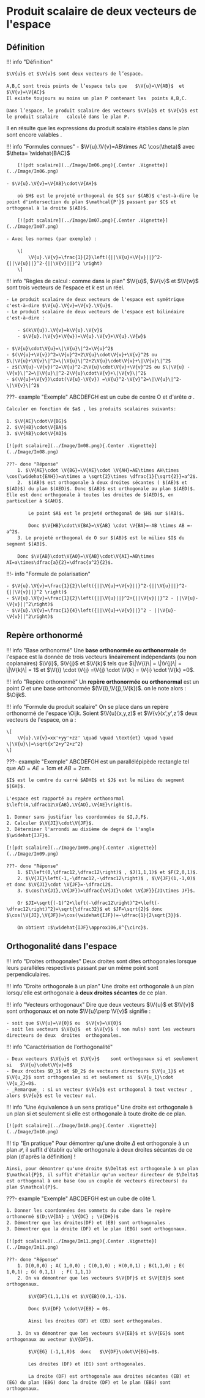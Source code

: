 # Produit scalaire de deux vecteurs de l'espace

## Définition

!!! info "Définition"

    $\V{u}$ et $\V{v}$ sont deux vecteurs de l’espace.

    A,B,C sont trois points de l’espace tels que   $\V{u}=\V{AB}$  et  $\V{v}=\V{AC}$
    Il existe toujours au moins un plan P contenant les  points A,B,C.

    Dans l’espace, le produit scalaire des vecteurs $\V{u}$ et $\V{v}$ est le produit scalaire   calculé dans le plan P.

Il en résulte que les expressions du produit scalaire établies dans le plan sont encore valables .

!!! info "Formules connues"
    - $\V{u}.\V{v}=AB\times AC \cos(\theta)$  avec $\theta= \widehat{BAC}$

        [![pdt scalaire](../Image/Im06.png){.Center .Vignette}](../Image/Im06.png)

    - $\V{u}.\V{v}=\V{AB}\cdot\V{AH}$

        où $H$ est le projeté orthogonal de $C$ sur $(AB)$ c'est-à-dire le point d'intersection du plan $\mathcal{P'}$ passant par $C$ et orthogonal à la droite $(AB)$.

        [![pdt scalaire](../Image/Im07.png){.Center .Vignette}](../Image/Im07.png)

    - Avec les normes (par exemple) : 
    
        \[
            \V{u}.\V{v}=\frac{1}{2}\left({||\V{u}+\V{v}||}^2-{||\V{u}||}^2-{||\V{v}||}^2 \right)
        \]
        
!!! info "Règles de calcul : comme dans le plan"
    $\V{u}$, $\V{v}$ et $\V{w}$ sont trois vecteurs de l'espace et  $k$ est un réel.

    - Le produit scalaire de deux vecteurs de l'espace est symétrique c'est-à-dire $\V{u}.\V{v}=\V{v}.\V{u}$.
    - Le produit scalaire de deux vecteurs de l'espace est bilinéaire c'est-à-dire :

        - $(k\V{u}).\V{v}=k\V{u}.\V{v}$
        - $\V{u}.(\V{v}+\V{w})=\V{u}.\V{v}+\V{u}.\V{w}$
        
    - $\V{u}\cdot\V{u}=\|\V{u}\|^2=\V{u}^2$
    - $(\V{u}+\V{v})^2=\V{u}^2+2\V{u}\cdot\V{v}+\V{v}^2$ ou $\|\V{u}+\V{v}\|^2=\|\V{u}\|^2+2\V{u}\cdot\V{v}+\|\V{v}\|^2$
    - z$(\V{u}-\V{v})^2=\V{u}^2-2\V{u}\cdot\V{v}+\V{v}^2$ ou $\|\V{u} - \V{v}\|^2=\|\V{u}\|^2-2\V{u}\cdot\V{v}+\|\V{v}\|^2$ 
    - $(\V{u}+\V{v})\cdot(\V{u}-\V{v}) =\V{u}^2-\V{v}^2=\|\V{u}\|^2-\|\V{v}\|^2$

???- example "Exemple"
    ABCDEFGH est un cube de centre O et d'arête $a$ .
    
    Calculer en fonction de $a$ , les produits scalaires suivants:

    1. $\V{AE}\cdot\V{BG}$
    2. $\V{HB}\cdot\V{BA}$
    3. $\V{AB}\cdot\V{AO}$

    [![pdt scalaire](../Image/Im08.png){.Center .Vignette}](../Image/Im08.png)

    ???- done "Réponse"
        1. $\V{AE}\cdot \V{BG}=\V{AE}\cdot \V{AH}=AE\times AH\times  \cos(\widehat{EAH})=a\times a \sqrt{2}\times \dfrac{1}{\sqrt{2}}=a^2$.
        2.  $(AB)$ est orthogonale à deux droites sécantes ( $(AE)$ et $(AD)$) du plan $(AED)$. Donc $(AB)$ est orthogonale au plan $(AED)$. Elle est donc orthogonale à toutes les droites de $(AED)$, en particulier à $(AH)$.
        
            Le point $A$ est le projeté orthogonal de $H$ sur $(AB)$.
        
            Donc $\V{HB}\cdot\V{BA}=\V{AB} \cdot \V{BA}=-AB \times AB =-a^2$.
        3. Le projeté orthogonal de O sur $(AB)$ est le milieu $I$ du segment $[AB]$.
        
        Donc $\V{AB}\cdot\V{AO}=\V{AB}\cdot\V{AI}=AB\times AI=a\times\dfrac{a}{2}=\dfrac{a^2}{2}$.

!!!- info "Formule de polarisation"

    - $\V{u}.\V{v}=\frac{1}{2}\left({||\V{u}+\V{v}||}^2-{||\V{u}||}^2-{||\V{v}||}^2 \right)$
    - $\V{u}.\V{v}=\frac{1}{2}\left({||\V{u}||}^2+{||\V{v}||}^2 - ||\V{u}-\V{v}||^2\right)$
    - $\V{u}.\V{v}=\frac{1}{4}\left({||\V{u}+\V{v}||}^2 - ||\V{u}-\V{v}||^2\right)$

## Repère orthonormé

!!! info "Base orthonormé"
    Une **base orthonormée ou orthonormale** de l'espace est la donnée de trois vecteurs linéairement indépendants (ou non coplanaires) $\V{i}$, $\V{j}$ et $\V{k}$ tels que $\|\V{i}\| = \|\V{j}\| = \|\V{k}\| = 1$ et $\V{i} \cdot \V{j} =\V{j} \cdot \V{k} = \V{i} \cdot \V{k} =0$.

!!! info "Repère orthonormé"
    Un **repère orthonormée ou orthonormal** est un point $O$ et une base orthonormée $(\V{i},\V{j},\V{k})$. on le note alors : $\Oijk$.

!!! info "Formule du produit scalaire"
    On se place dans un repère orthonormé de l'espace \Oijk. Soient $\V{u}(x,y,z)$ et $\V{v}(x',y',z')$  deux vecteurs de l'espace, on a :

    \[
        \V{u}.\V{v}=xx'+yy'+zz' \quad \quad \text{et} \quad \quad  \|\V{u}\|=\sqrt{x^2+y^2+z^2}
    \]

???- example "Exemple"
    ABCDEFGH est un parallélépipède rectangle tel que $AD=AE=1$cm et $AB=2$cm.
    
    $I$ est le centre du carré $ADHE$ et $J$ est le milieu du segment $[GH]$.
    
    L'espace est rapporté au repère orthonormal $\left(A,\dfrac12\V{AB},\V{AD},\V{AE}\right)$.
    
    1. Donner sans justifier les coordonnées de $I,J,F$.
    2. Calculer $\V{JI}\cdot\V{JF}$.
    3. Déterminer l'arrondi au dixième de degré de l'angle $\widehat{IJF}$.

    [![pdt scalaire](../Image/Im09.png){.Center .Vignette}](../Image/Im09.png)

    ???- done "Réponse"
        1. $I\left(0,\dfrac12,\dfrac12\right)$ , $J(1,1,1)$ et $F(2,0,1)$.
        2. $\V{JI}\left(-1,-\dfrac12,-\dfrac12\right)$ , $\V{JF}(1,-1,0)$ et donc $\V{JI}\cdot \V{JF}=-\dfrac12$.
        3. $\cos(\V{JI},\V{JF})=\dfrac{\V{JI}\cdot \V{JF}}{JI\times JF}$.
        
        Or $JI=\sqrt{(-1)^2+\left(-\dfrac12\right)^2+\left(-\dfrac12\right)^2}=\sqrt{\dfrac32}$ et $JF=\sqrt{2}$ donc $\cos(\V{JI},\V{JF})=\cos(\widehat{IJF})=-\dfrac{1}{2\sqrt{3}}$.

        On obtient :$\widehat{IJF}\approx106,8^{\circ}$.

## Orthogonalité dans l'espace

!!! info "Droites orthogonales"
    Deux droites sont dites orthogonales lorsque leurs parallèles respectives passant par un même point sont perpendiculaires.

!!! info "Droite orthogonale à un plan"
    Une droite est orthogonale à un plan lorsqu'elle est orthogonale à **deux droites sécantes** de ce plan.

!!! info "Vecteurs orthogonaux"
    Dire que deux vecteurs $\V{u}$  et $\V{v}$   sont orthogonaux et on note $\V{u}\perp \V{v}$ signifie :
    
    - soit que $\V{u}=\V{0}$ ou  $\V{v}=\V{0}$ 
    - soit les vecteurs $\V{u}$  et $\V{v}$ ( non nuls) sont les vecteurs directeurs de deux  droites  orthogonales.

!!! info "Caractérisation de l'orthogonalité"
    
    - Deux vecteurs $\V{u}$ et $\V{v}$    sont orthogonaux si et seulement si   $\V{u}\cdot\V{v}=0$  
    - Deux droites $D_1$ et $D_2$ de vecteurs directeurs $\V{u_1}$ et $\V{u_2}$ sont orthogonales si et seulement si  $\V{u_1}\cdot \V{u_2}=0$.
    - _Remarque_ : si un vecteur $\V{u}$ est orthogonal à tout vecteur , alors $\V{u}$ est le vecteur nul.

!!! info "Une équivalence à un sens pratique"
    Une droite est orthogonale à un plan si et seulement si elle est orthogonale à toute droite de ce plan.

    [![pdt scalaire](../Image/Im10.png){.Center .Vignette}](../Image/Im10.png)

!!! tip "En pratique"
    Pour démontrer qu'une droite $\Delta$ est orthogonale à un plan $\mathcal{P}$, il suffit d'établir qu'elle orthogonale à deux droites sécantes de ce plan (d'après la définition) !

    Ainsi, pour démontrer qu'une droite $\Delta$ est orthogonale à un plan $\mathcal{P}$, il suffit d'établir qu'un vecteur directeur de $\Delta$ est orthogonal à une base (ou un couple de vecteurs directeurs) du plan $\mathcal{P}$.

???- example "Exemple"
    ABCDEFGH est un cube de côté 1.

    1. Donner les coordonnées des sommets du cube dans le repère orthonormé $(D;\V{DA} ; \V{DC} ; \V{DH})$
    2. Démontrer que les droites(DF) et (EB) sont orthogonales .
    3. Démontrer que la droite (DF) et le plan (EBG) sont orthogonaux.

    [![pdt scalaire](../Image/Im11.png){.Center .Vignette}](../Image/Im11.png)

    ???- done "Réponse"
        1. D(0,0,0) ; A( 1,0,0) ; C(0,1,0) ; H(0,0,1) ; B(1,1,0) ; E( 1,0,1) ; G( 0,1,1)  ; F( 1,1,1)
        2. On va démontrer que les vecteurs $\V{DF}$ et $\V{EB}$ sont orthogonaux.

            $\V{DF}(1,1,1)$ et $\V{EB}(0,1,-1)$.

            Donc $\V{DF} \cdot\V{EB} = 0$.
            
            Ainsi les droites (DF) et (EB) sont orthogonales.

        3. On va démontrer que les vecteurs $\V{EB}$ et $\V{EG}$ sont orthogonaux au vecteur $\V{DF}$.
        
            $\V{EG} (-1,1,0)$  donc   $\V{DF}\cdot\V{EG}=0$.
            
            Les droites (DF) et (EG) sont orthogonales.
            
            La droite (DF) est orthogonale aux droites sécantes (EB) et (EG) du plan (EBG) donc la droite (DF) et le plan (EBG) sont orthogonaux.
